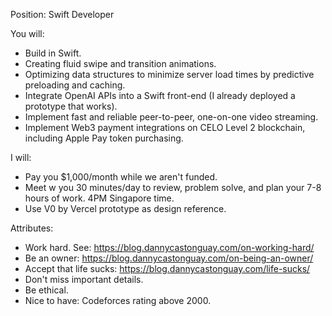 Position: Swift Developer  

You will:
- Build in Swift.
- Creating fluid swipe and transition animations.
- Optimizing data structures to minimize server load times by predictive preloading and caching.
- Integrate OpenAI APIs into a Swift front-end (I already deployed a prototype that works).
- Implement fast and reliable peer-to-peer, one-on-one video streaming.
- Implement Web3 payment integrations on CELO Level 2 blockchain, including Apple Pay token purchasing.

I will:
- Pay you $1,000/month while we aren't funded.
- Meet w you 30 minutes/day to review, problem solve, and plan your 7-8 hours of work. 4PM Singapore time.
- Use V0 by Vercel prototype as design reference.

Attributes:
- Work hard. See: https://blog.dannycastonguay.com/on-working-hard/
- Be an owner: https://blog.dannycastonguay.com/on-being-an-owner/
- Accept that life sucks: https://blog.dannycastonguay.com/life-sucks/
- Don't miss important details.
- Be ethical.
- Nice to have: Codeforces rating above 2000.
